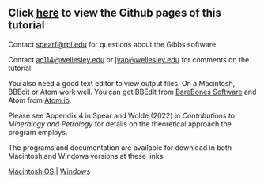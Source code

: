 ## Click [here](https://jannittayao.github.io/gibbs3-tutorial/) to view the Github pages of this tutorial

Contact spearf@rpi.edu for questions about the Gibbs software.

Contact ac114@wellesley.edu or jyao@wellesley.edu for comments on the tutorial.

You also need a good text editor to view output files. On a Macintosh, BBEdit or Atom work well. You can get BBEdit from [BareBones Software](http://www.barebones.com/) and Atom from [Atom.io](https://atom.io/).

Please see Appendix 4 in Spear and Wolde (2022) in _Contributions to Mineralogy and Petrology_ for details on the theoretical approach the program employs. 

The programs and documentation are available for download in both Macintosh and Windows versions at these links:

[Macintosh OS](https://www.dropbox.com/sh/7g9svu1xn7766w6/AAANegGa75z7q35MgPeQAvKJa?dl=0) | [Windows](https://www.dropbox.com/sh/6gq224dlmjts8cs/AACePVntrhxo_PS1_UZOCj4ha?dl=0)



 
